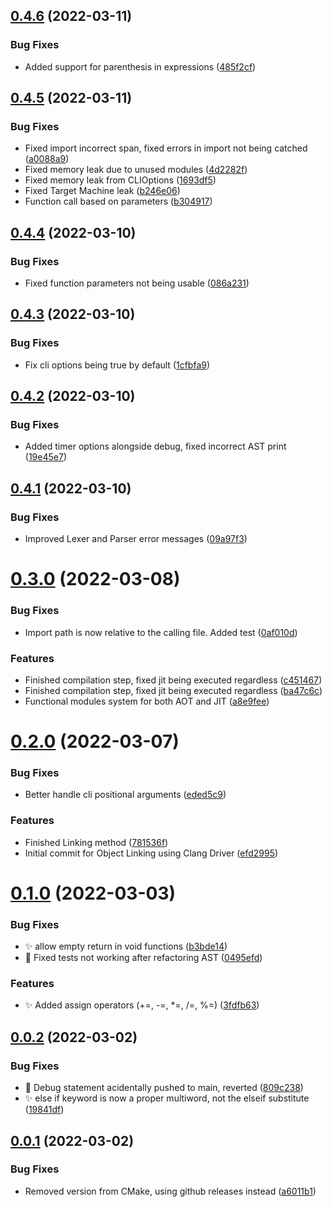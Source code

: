 ## [0.4.6](https://github.com/alinalihassan/Lesma/compare/v0.4.5...v0.4.6) (2022-03-11)


### Bug Fixes

* Added support for parenthesis in expressions ([485f2cf](https://github.com/alinalihassan/Lesma/commit/485f2cffb266719e4dcaa43f90df2b7e9be835be))

## [0.4.5](https://github.com/alinalihassan/Lesma/compare/v0.4.4...v0.4.5) (2022-03-11)


### Bug Fixes

* Fixed import incorrect span, fixed errors in import not being catched ([a0088a9](https://github.com/alinalihassan/Lesma/commit/a0088a934dd25c22d06ea91d4e1927a33bf26b7c))
* Fixed memory leak due to unused modules ([4d2282f](https://github.com/alinalihassan/Lesma/commit/4d2282fb71dfa2ff668b3759b28e737339508d13))
* Fixed memory leak from CLIOptions ([1693df5](https://github.com/alinalihassan/Lesma/commit/1693df5caa652683de5e0c4eb07f18f45335cff9))
* Fixed Target Machine leak ([b246e06](https://github.com/alinalihassan/Lesma/commit/b246e06a3dbf1cffb5ea1991018f52bc223b5519))
* Function call based on parameters ([b304917](https://github.com/alinalihassan/Lesma/commit/b3049173e0799e035eb351ecef0de3921d1977a2))

## [0.4.4](https://github.com/alinalihassan/Lesma/compare/v0.4.3...v0.4.4) (2022-03-10)


### Bug Fixes

* Fixed function parameters not being usable ([086a231](https://github.com/alinalihassan/Lesma/commit/086a231edcf57d4850bec8ff930918749b84bc26))

## [0.4.3](https://github.com/alinalihassan/Lesma/compare/v0.4.2...v0.4.3) (2022-03-10)


### Bug Fixes

* Fix cli options being true by default ([1cfbfa9](https://github.com/alinalihassan/Lesma/commit/1cfbfa9afff6b730b55b1bb5067d1f7fa13fb52b))

## [0.4.2](https://github.com/alinalihassan/Lesma/compare/v0.4.1...v0.4.2) (2022-03-10)


### Bug Fixes

* Added timer options alongside debug, fixed incorrect AST print ([19e45e7](https://github.com/alinalihassan/Lesma/commit/19e45e78a7e68eb4c3f9bd56b0dbe914b8e27975))

## [0.4.1](https://github.com/alinalihassan/Lesma/compare/v0.4.0...v0.4.1) (2022-03-10)


### Bug Fixes

* Improved Lexer and Parser error messages ([09a97f3](https://github.com/alinalihassan/Lesma/commit/09a97f3a673299f1808c4f5d7cf39dead25f0a61))

# [0.3.0](https://github.com/alinalihassan/Lesma/compare/v0.2.0...v0.3.0) (2022-03-08)


### Bug Fixes

* Import path is now relative to the calling file. Added test ([0af010d](https://github.com/alinalihassan/Lesma/commit/0af010da72a06dd6192bde2a244491a464d945df))


### Features

* Finished compilation step, fixed jit being executed regardless ([c451467](https://github.com/alinalihassan/Lesma/commit/c4514674c486baf4b016a9bff181e86f541a1f6e))
* Finished compilation step, fixed jit being executed regardless ([ba47c6c](https://github.com/alinalihassan/Lesma/commit/ba47c6c9fcf5e56842632d9c2c7a7ada5a2f07b6))
* Functional modules system for both AOT and JIT ([a8e9fee](https://github.com/alinalihassan/Lesma/commit/a8e9fee1f783e66f0152ddc18d9555899fb2e556))

# [0.2.0](https://github.com/alinalihassan/Lesma/compare/v0.1.0...v0.2.0) (2022-03-07)


### Bug Fixes

* Better handle cli positional arguments ([eded5c9](https://github.com/alinalihassan/Lesma/commit/eded5c9304bcda50cc56a419691001d933b2206d))


### Features

* Finished Linking method ([781536f](https://github.com/alinalihassan/Lesma/commit/781536f03208d2abe949a0c307d4e17b9dd10b69))
* Initial commit for Object Linking using Clang Driver ([efd2995](https://github.com/alinalihassan/Lesma/commit/efd29959fc841fb89669ef0da50063182bed8a98))

# [0.1.0](https://github.com/alinalihassan/Lesma/compare/v0.0.2...v0.1.0) (2022-03-03)


### Bug Fixes

* ✨ allow empty return in void functions ([b3bde14](https://github.com/alinalihassan/Lesma/commit/b3bde14d2b97469b6939753ee7a0c5db94ae963f))
* 🐛 Fixed tests not working after refactoring AST ([0495efd](https://github.com/alinalihassan/Lesma/commit/0495efd0968b4149227783be7c90959d864c395e))


### Features

* ✨ Added assign operators (+=, -=, *=, /=, %=) ([3fdfb63](https://github.com/alinalihassan/Lesma/commit/3fdfb6362d519c1b45b72d1f12be24585e3c6d55))

## [0.0.2](https://github.com/alinalihassan/Lesma/compare/v0.0.1...v0.0.2) (2022-03-02)


### Bug Fixes

* :bug: Debug statement acidentally pushed to main, reverted ([809c238](https://github.com/alinalihassan/Lesma/commit/809c23875cce744984bd06589e0b85bbcdcb1f37))
* :sparkles: else if keyword is now a proper multiword, not the elseif substitute ([19841df](https://github.com/alinalihassan/Lesma/commit/19841df85f2662c4c517528094f0fff5a8e2e19c))

## [0.0.1](https://github.com/alinalihassan/Lesma/compare/v0.0.0...v0.0.1) (2022-03-02)


### Bug Fixes

* Removed version from CMake, using github releases instead ([a6011b1](https://github.com/alinalihassan/Lesma/commit/a6011b11ef6e6b2da3150d0736901e3cb00b83f9))
